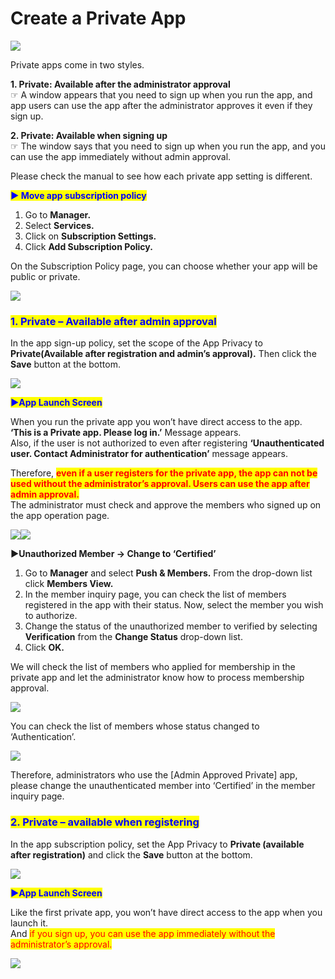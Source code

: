 # Create a Private App

![](https://support.swing2app.com/wp-content/uploads/2018/10/sub3.png)

Private apps come in two styles.

**1. Private: Available after the administrator approval**\
☞ A window appears that you need to sign up when you run the app, and app users can use the app after the administrator approves it even if they sign up.

**2. Private: Available when signing up**\
☞ The window says that you need to sign up when you run the app, and you can use the app immediately without admin approval.

Please check the manual to see how each private app setting is different.



<mark style="color:blue;">**▶ Move app subscription policy**</mark>

1. Go to **Manager.**
2. Select **Services.**
3. Click on **Subscription Settings.**
4. Click **Add Subscription Policy.**

On the Subscription Policy page, you can choose whether your app will be public or private.

![](https://support.swing2app.com/wp-content/uploads/2018/10/u.png)



### <mark style="color:blue;">**1. Private – Available after admin approval**</mark>

In the app sign-up policy, set the scope of the App Privacy to **Private(Available after registration and admin’s approval).** Then click the **Save** button at the bottom.

![](https://support.swing2app.com/wp-content/uploads/2018/10/Policy18.png)

<mark style="color:blue;">**▶App Launch Screen**</mark>

When you run the private app you won’t have direct access to the app.\
**‘This is a Private app. Please log in.’** Message appears.\
Also, if the user is not authorized to even after registering **‘Unauthenticated user. Contact Administrator for authentication’** message appears.

Therefore, <mark style="color:red;">**even if a user registers for the private app, the app can not be used without the administrator’s approval. Users can use the app after admin approval.**</mark> \
The administrator must check and approve the members who signed up on the app operation page.

![](https://support.swing2app.com/wp-content/uploads/2018/10/Group-27@3x.png)![](https://support.swing2app.com/wp-content/uploads/2018/10/private@3x.png)

**▶Unauthorized Member → Change to ‘Certified’**

1. Go to **Manager** and select **Push & Members.** From the drop-down list click **Members View.**
2. In the member inquiry page, you can check the list of members registered in the app with their status. Now, select the member you wish to authorize.&#x20;
3. Change the status of the unauthorized member to verified by selecting **Verification** from the **Change Status** drop-down list.
4. Click **OK.**

We will check the list of members who applied for membership in the private app and let the administrator know how to process membership approval.

![](https://support.swing2app.com/wp-content/uploads/2018/10/poly1-e1587243222326.png)

You can check the list of members whose status changed to ‘Authentication’.

![](https://support.swing2app.com/wp-content/uploads/2018/10/mem.png)

Therefore, administrators who use the \[Admin Approved Private] app, please change the unauthenticated member into ‘Certified’  in the member inquiry page.



### <mark style="color:blue;">**2. Private – available when registering**</mark>

In the app subscription policy, set the App Privacy to **Private (available after registration)** and click the **Save** button at the bottom.

![](https://support.swing2app.com/wp-content/uploads/2018/10/Policy21.png)

<mark style="color:blue;">**▶App Launch Screen**</mark>

Like the first private app, you won’t have direct access to the app when you launch it.\
And <mark style="color:red;">if you sign up, you can use the app immediately without the administrator’s approval.</mark>&#x20;

![](https://support.swing2app.com/wp-content/uploads/2018/10/Group-211@3x.png)
